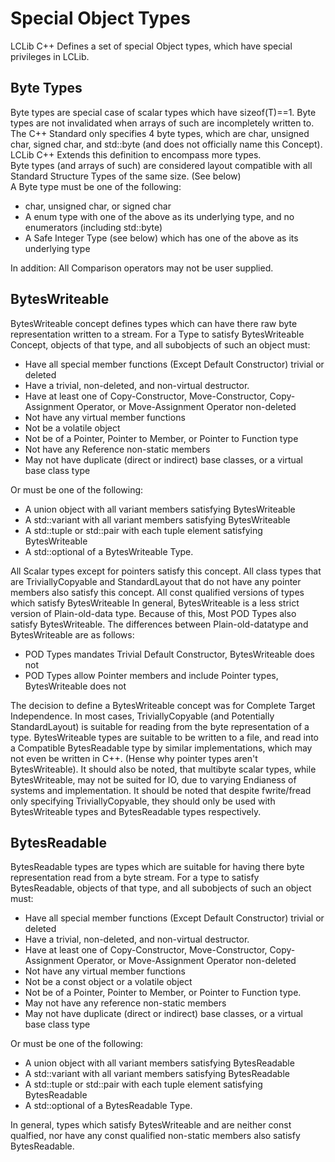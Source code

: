 <h1>Special Object Types</h1>
LCLib C++ Defines a set of special Object types, which have special privileges in LCLib.
<h2>Byte Types</h2>
Byte types are special case of scalar types which have sizeof(T)==1. Byte types are not invalidated when arrays of such are incompletely written to.<br/>
The C++ Standard only specifies 4 byte types, which are char, unsigned char, signed char, and std::byte (and does not officially name this Concept). LCLib C++ Extends this definition to encompass more types.<br/>
Byte types (and arrays of such) are considered layout compatible with all Standard Structure Types of the same size. (See below)<br/>
A Byte type must be one of the following:
<ul>
<li>char, unsigned char, or signed char</li>
<li>A enum type with one of the above as its underlying type, and no enumerators (including std::byte)</li>
<li>A Safe Integer Type (see below) which has one of the above as its underlying type</li>
</ul>
In addition: All Comparison operators may not be user supplied.
<h2>BytesWriteable</h2>
BytesWriteable concept defines types which can have there raw byte representation written to a stream.
For a Type to satisfy BytesWriteable Concept, objects of that type, and all subobjects of such an object must:
<ul>
<li>Have all special member functions (Except Default Constructor) trivial or deleted</li>
<li>Have a trivial, non-deleted, and non-virtual destructor.</li>
<li>Have at least one of Copy-Constructor, Move-Constructor, Copy-Assignment Operator, or Move-Assignment Operator non-deleted</li>
<li>Not have any virtual member functions</li>
<li>Not be a volatile object</li>
<li>Not be of a Pointer, Pointer to Member, or Pointer to Function type</li>
<li>Not have any Reference non-static members</li>
<li>May not have duplicate (direct or indirect) base classes, or a virtual base class type</li>
</ul>
Or must be one of the following:
<ul>
<li>A union object with all variant members satisfying BytesWriteable</li>
<li>A std::variant with all variant members satisfying BytesWriteable</li>
<li>A std::tuple or std::pair with each tuple element satisfying BytesWriteable</li>
<li>A std::optional of a BytesWriteable Type.</li>
</ul>
All Scalar types except for pointers satisfy this concept. All class types that are TriviallyCopyable and StandardLayout that do not have any pointer members also satisfy this concept. All const qualified versions of types which satisfy BytesWriteable 
In general, BytesWriteable is a less strict version of Plain-old-data type. Because of this, Most POD Types also satisfy BytesWriteable. 
The differences between Plain-old-datatype and BytesWriteable are as follows: 
<ul>
<li>POD Types mandates Trivial Default Constructor, BytesWriteable does not</li>
<li>POD Types allow Pointer members and include Pointer types, BytesWriteable does not</li>
</ul>
The decision to define a BytesWriteable concept was for Complete Target Independence. In most cases, TriviallyCopyable (and Potentially StandardLayout) is suitable for reading from the byte representation of a type. 
BytesWriteable types are suitable to be written to a file, and read into a Compatible BytesReadable type by similar implementations, which may not even be written in C++. (Hense why pointer types aren't BytesWriteable). 
It should also be noted, that multibyte scalar types, while BytesWriteable, may not be suited for IO, due to varying Endianess of systems and implementation. 
It should be noted that despite fwrite/fread only specifying TriviallyCopyable, they should only be used with BytesWriteable types and BytesReadable types respectively.

<h2>BytesReadable</h2>
BytesReadable types are types which are suitable for having there byte representation read from a byte stream. 
For a type to satisfy BytesReadable, objects of that type, and all subobjects of such an object must:
<ul>
<li>Have all special member functions (Except Default Constructor) trivial or deleted</li>
<li>Have a trivial, non-deleted, and non-virtual destructor.</li>
<li>Have at least one of Copy-Constructor, Move-Constructor, Copy-Assignment Operator, or Move-Assignment Operator non-deleted</li>
<li>Not have any virtual member functions</li>
<li>Not be a const object or a volatile object</li>
<li>Not be of a Pointer, Pointer to Member, or Pointer to Function type.</li>
<li>May not have any reference non-static members</li>
<li>May not have duplicate (direct or indirect) base classes, or a virtual base class type</li>
</ul>
Or must be one of the following:
<ul>
<li>A union object with all variant members satisfying BytesReadable</li>
<li>A std::variant with all variant members satisfying BytesReadable</li>
<li>A std::tuple or std::pair with each tuple element satisfying BytesReadable</li>
<li>A std::optional of a BytesReadable Type.</li>
</ul>
In general, types which satisfy BytesWriteable and are neither const qualfied, nor have any const qualified non-static members also satisfy BytesReadable. 


